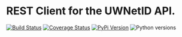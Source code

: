 # REST Client for the UWNetID API.

[![Build Status](https://api.travis-ci.org/uw-it-aca/uw-restclients-uwnetid.svg?branch=master)](https://travis-ci.org/uw-it-aca/uw-restclients-uwnetid)
[![Coverage Status](https://coveralls.io/repos/github/uw-it-aca/uw-restclients-uwnetid/badge.svg?branch=master)](https://coveralls.io/github/uw-it-aca/uw-restclients-uwnetid?branch=master)
[![PyPi Version](https://img.shields.io/pypi/v/uw-restclients-uwnetid.svg)](https://pypi.python.org/pypi/uw-restclients-uwnetid)
![Python versions](https://img.shields.io/pypi/pyversions/uw-restclients-uwnetid.svg)

